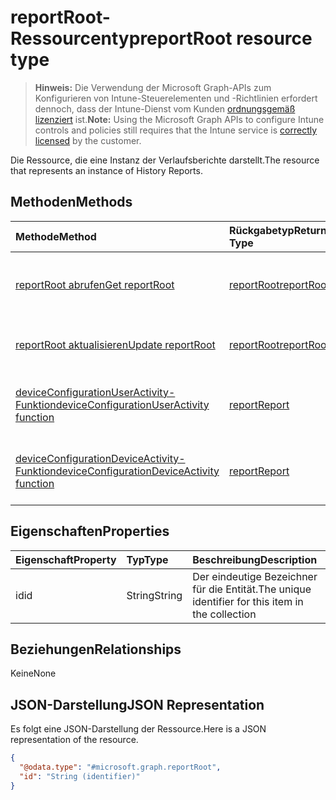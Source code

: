 # <a name="reportroot-resource-type"></a><span data-ttu-id="17e03-101">reportRoot-Ressourcentyp</span><span class="sxs-lookup"><span data-stu-id="17e03-101">reportRoot resource type</span></span>

> <span data-ttu-id="17e03-102">**Hinweis:** Die Verwendung der Microsoft Graph-APIs zum Konfigurieren von Intune-Steuerelementen und -Richtlinien erfordert dennoch, dass der Intune-Dienst vom Kunden [ordnungsgemäß lizenziert](https://go.microsoft.com/fwlink/?linkid=839381) ist.</span><span class="sxs-lookup"><span data-stu-id="17e03-102">**Note:** Using the Microsoft Graph APIs to configure Intune controls and policies still requires that the Intune service is [correctly licensed](https://go.microsoft.com/fwlink/?linkid=839381) by the customer.</span></span>

<span data-ttu-id="17e03-103">Die Ressource, die eine Instanz der Verlaufsberichte darstellt.</span><span class="sxs-lookup"><span data-stu-id="17e03-103">The resource that represents an instance of History Reports.</span></span>
## <a name="methods"></a><span data-ttu-id="17e03-104">Methoden</span><span class="sxs-lookup"><span data-stu-id="17e03-104">Methods</span></span>
|<span data-ttu-id="17e03-105">Methode</span><span class="sxs-lookup"><span data-stu-id="17e03-105">Method</span></span>|<span data-ttu-id="17e03-106">Rückgabetyp</span><span class="sxs-lookup"><span data-stu-id="17e03-106">Return Type</span></span>|<span data-ttu-id="17e03-107">Beschreibung</span><span class="sxs-lookup"><span data-stu-id="17e03-107">Description</span></span>|
|:---|:---|:---|
|[<span data-ttu-id="17e03-108">reportRoot abrufen</span><span class="sxs-lookup"><span data-stu-id="17e03-108">Get reportRoot</span></span>](../api/intune_deviceconfig_reportroot_get.md)|[<span data-ttu-id="17e03-109">reportRoot</span><span class="sxs-lookup"><span data-stu-id="17e03-109">reportRoot</span></span>](../resources/intune_deviceconfig_reportroot.md)|<span data-ttu-id="17e03-110">Lesen von Eigenschaften und Beziehungen des [reportRoot](../resources/intune_deviceconfig_reportroot.md)-Objekts.</span><span class="sxs-lookup"><span data-stu-id="17e03-110">Read properties and relationships of [plannerTaskDetails](../resources/intune_deviceconfig_reportroot.md) object.</span></span>|
|[<span data-ttu-id="17e03-111">reportRoot aktualisieren</span><span class="sxs-lookup"><span data-stu-id="17e03-111">Update reportRoot</span></span>](../api/intune_deviceconfig_reportroot_update.md)|[<span data-ttu-id="17e03-112">reportRoot</span><span class="sxs-lookup"><span data-stu-id="17e03-112">reportRoot</span></span>](../resources/intune_deviceconfig_reportroot.md)|<span data-ttu-id="17e03-113">Aktualisieren der Eigenschaften eines [reportRoot](../resources/intune_deviceconfig_reportroot.md)-Objekts.</span><span class="sxs-lookup"><span data-stu-id="17e03-113">Update the properties of a [calendar](../resources/intune_deviceconfig_reportroot.md) object.</span></span>|
|[<span data-ttu-id="17e03-114">deviceConfigurationUserActivity-Funktion</span><span class="sxs-lookup"><span data-stu-id="17e03-114">deviceConfigurationUserActivity function</span></span>](../api/intune_deviceconfig_reportroot_deviceconfigurationuseractivity.md)|[<span data-ttu-id="17e03-115">report</span><span class="sxs-lookup"><span data-stu-id="17e03-115">Report</span></span>](../resources/intune_deviceconfig_report.md)|<span data-ttu-id="17e03-116">Metadaten für den Gerätekonfigurations-Benutzeraktivitätsbericht</span><span class="sxs-lookup"><span data-stu-id="17e03-116">Metadata for the device configuration user activity report</span></span>|
|[<span data-ttu-id="17e03-117">deviceConfigurationDeviceActivity-Funktion</span><span class="sxs-lookup"><span data-stu-id="17e03-117">deviceConfigurationDeviceActivity function</span></span>](../api/intune_deviceconfig_reportroot_deviceconfigurationdeviceactivity.md)|[<span data-ttu-id="17e03-118">report</span><span class="sxs-lookup"><span data-stu-id="17e03-118">Report</span></span>](../resources/intune_deviceconfig_report.md)|<span data-ttu-id="17e03-119">Metadaten für den Gerätekonfigurations-Geräteaktivitätsbericht</span><span class="sxs-lookup"><span data-stu-id="17e03-119">Metadata for the device configuration device activity report</span></span>|

## <a name="properties"></a><span data-ttu-id="17e03-120">Eigenschaften</span><span class="sxs-lookup"><span data-stu-id="17e03-120">Properties</span></span>
|<span data-ttu-id="17e03-121">Eigenschaft</span><span class="sxs-lookup"><span data-stu-id="17e03-121">Property</span></span>|<span data-ttu-id="17e03-122">Typ</span><span class="sxs-lookup"><span data-stu-id="17e03-122">Type</span></span>|<span data-ttu-id="17e03-123">Beschreibung</span><span class="sxs-lookup"><span data-stu-id="17e03-123">Description</span></span>|
|:---|:---|:---|
|<span data-ttu-id="17e03-124">id</span><span class="sxs-lookup"><span data-stu-id="17e03-124">id</span></span>|<span data-ttu-id="17e03-125">String</span><span class="sxs-lookup"><span data-stu-id="17e03-125">String</span></span>|<span data-ttu-id="17e03-126">Der eindeutige Bezeichner für die Entität.</span><span class="sxs-lookup"><span data-stu-id="17e03-126">The unique identifier for this item in the  collection</span></span>|

## <a name="relationships"></a><span data-ttu-id="17e03-127">Beziehungen</span><span class="sxs-lookup"><span data-stu-id="17e03-127">Relationships</span></span>
<span data-ttu-id="17e03-128">Keine</span><span class="sxs-lookup"><span data-stu-id="17e03-128">None</span></span>
## <a name="json-representation"></a><span data-ttu-id="17e03-129">JSON-Darstellung</span><span class="sxs-lookup"><span data-stu-id="17e03-129">JSON Representation</span></span>
<span data-ttu-id="17e03-130">Es folgt eine JSON-Darstellung der Ressource.</span><span class="sxs-lookup"><span data-stu-id="17e03-130">Here is a JSON representation of the resource.</span></span>
<!-- {
  "blockType": "resource",
  "keyProperty": "id",
  "@odata.type": "microsoft.graph.reportRoot"
}
-->
``` json
{
  "@odata.type": "#microsoft.graph.reportRoot",
  "id": "String (identifier)"
}
```



